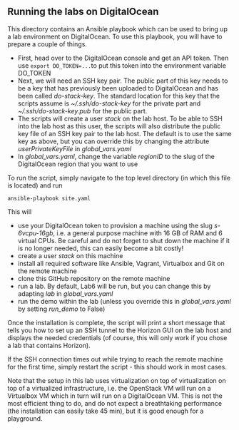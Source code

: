 Running the labs on DigitalOcean
--------------------------------------


This directory contains an Ansible playbook which can be used to bring up a lab environment on DigitalOcean. To use this playbook, you will have to prepare a couple of things.

* First, head over to the DigitalOcean console and get an API token. Then use `export DO_TOKEN=...`to put this token into the environment variable DO_TOKEN
* Next, we will need an SSH key pair. The public part of this key needs to be a key that has previously been uploaded to DigitalOcean and has been called *do-stack-key*. The standard location for this key that the scripts assume is *~/.ssh/do-stack-key* for the private part and *~/.ssh/do-stack-key.pub* for the public part.
* The scripts will create a user *stack* on the lab host. To be able to SSH into the lab host as this user, the scripts will also distribute the public key file of an SSH key pair to the lab host. The default is to use the same key as above, but you can override this by changing the attribute *userPrivateKeyFile* in *global_vars.yaml*
* In *global_vars.yaml*, change the variable *regionID* to the slug of the DigitalOcean region that you want to use


To run the script, simply navigate to the top level directory (in which this file is located) and run

``
ansible-playbook site.yaml
``

This will 

* use your DigitalOcean token to provision a machine using the slug *s-6vcpu-16gb*, i.e. a general purpose machine with 16 GB of RAM and 6 virtual CPUs. Be careful and do not forget to shut down the machine if it is no longer needed, this can easily become a bit costly!
* create a user *stack* on this machine
* install all required software like Ansible, Vagrant, Virtualbox and Git on the remote machine
* clone this GitHub repository on the remote machine
* run a lab. By default, Lab6 will be run, but you can change this by adapting *lab* in *global_vars.yaml*
* run the demo within the lab (unless you override this in *global_vars.yaml* by setting *run_demo* to False)

Once the installation is complete, the script will print a short message that tells you how to set up an SSH tunnel to the Horizon GUI on the lab host and displays the needed credentials (of course, this will only work if you chose a lab that contains Horizon).

If the SSH connection times out while trying to reach the remote machine for the first time, simply restart the script - this should work in most cases.

Note that the setup in this lab uses virtualization on top of virtualization on top of a virtualized infrastructure, i.e. the OpenStack VM will run on a Virtualbox VM which in turn will run on a DigitalOcean VM. This is not the most efficient thing to do, and do not expect a breathtaking performance (the installation can easily take 45 min), but it is good enough for a playground.